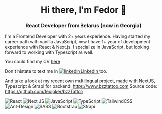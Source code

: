 <h1 align="center">Hi there, I'm Fedor 👋</h1>
<h3 align="center">React Developer from Belarus (now in Georgia)</h3>


I'm a Frontend Developer with 2+ years experience.
Having started my career path with vanilla JavaScript, now I have 1+ year of development experience with React & Next.js.
I specialize in JavaScript, but looking forward to working with Typescript as well.

You could find my CV <a href="https://drive.google.com/file/d/1GcdbXF7-7MQ9l9bxPRiTEjshL_rT1ebY/view?usp=sharing" target="_blank" rel="nofollow noreferrer">here</a>

Don't histate to text me in <a href="https://www.linkedin.com/in/fedor-sokolov-309835bb/" target="_blank" rel="nofollow noreferrer">
    <img src="https://i.stack.imgur.com/gVE0j.png" alt="linkedin" > LinkedIn
  </a> too.



And take a look at my recent own multilingual project, made with NextJS, Typescript & Strapi for backend: https://www.bzztattoo.com
Source code: https://github.com/feojoker/bzzTattoo

![React](https://img.shields.io/badge/react-%2320232a.svg?style=for-the-badge&logo=react&logoColor=%2361DAFB)
![Next JS](https://img.shields.io/badge/Next-black?style=for-the-badge&logo=next.js&logoColor=white)
![JavaScript](https://img.shields.io/badge/javascript-%23323330.svg?style=for-the-badge&logo=javascript&logoColor=%23F7DF1E)
![TypeScript](https://img.shields.io/badge/typescript-%23007ACC.svg?style=for-the-badge&logo=typescript&logoColor=white)
![TailwindCSS](https://img.shields.io/badge/tailwindcss-%2338B2AC.svg?style=for-the-badge&logo=tailwind-css&logoColor=white)
![Ant-Design](https://img.shields.io/badge/-AntDesign-%230170FE?style=for-the-badge&logo=ant-design&logoColor=white)
![SASS](https://img.shields.io/badge/SASS-hotpink.svg?style=for-the-badge&logo=SASS&logoColor=white)
![Bootstrap](https://img.shields.io/badge/bootstrap-%23563D7C.svg?style=for-the-badge&logo=bootstrap&logoColor=white)
![Strapi](https://img.shields.io/badge/strapi-%232E7EEA.svg?style=for-the-badge&logo=strapi&logoColor=white)

<!--
**feojoker/feojoker** is a ✨ _special_ ✨ repository because its `README.md` (this file) appears on your GitHub profile.

Here are some ideas to get you started:

- 🔭 I’m currently working on ...
- 🌱 I’m currently learning ...
- 👯 I’m looking to collaborate on ...
- 🤔 I’m looking for help with ...
- 💬 Ask me about ...
- 📫 How to reach me: ...
- 😄 Pronouns: ...
- ⚡ Fun fact: ...
-->
